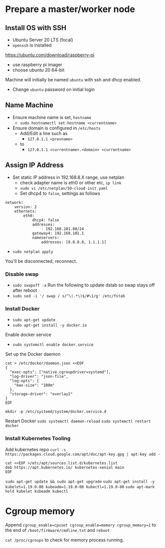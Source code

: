 # Prepare a master/worker node

## Install OS with SSH

- Ubuntu Server 20 LTS (focal)
- `openssh` is installed

https://ubuntu.com/download/raspberry-pi
- use raspberry pi imager
- choose ubuntu 20 64-bit

Machine will initially be named `ubuntu` with ssh and dhcp enabled.
- Change `ubuntu` password on initial login

## Name Machine

- Ensure machine name is set, `hostname`
  - `sudo hostnamectl set-hostname <currentname>`
- Ensure domain is configured in `/etc/hosts`
  - Add/Edit a line such as
    - `127.0.1.1 <prevname>`
  - to
    - `127.0.1.1 <currentname>.<domain> <currentname>`

## Assign IP Address

- Set static IP address in 192.168.8.X range, use netplan
  - check adapter name is eth0 or other etc, `ip link`
  - `sudo vi /etc/netplan/50-cloud-init.yaml`
  - Set dhcp4 to `false`, settings as follows

```
network:
    version: 2
    ethernets:
        eth0:
            dhcp4: false
            addresses:
                - 192.168.101.80/24
            gateway4: 192.168.101.1
            nameservers:
                addresses: [8.8.8.8, 1.1.1.1]
```

  - `sudo netplan apply`

  You'll be disconnected, reconnect.

### Disable swap

- `sudo swapoff -a`
Run the following to update dstab so swap stays off after reboot
- `sudo sed -i '/ swap / s/^\(.*\)$/#\1/g' /etc/fstab`

### Install Docker

- `sudo apt-get update`
- `sudo apt-get install -y docker.io`

Enable docker service
- `sudo systemctl enable docker.service`

Set up the Docker daemon
```
cat > /etc/docker/daemon.json <<EOF
{
  "exec-opts": ["native.cgroupdriver=systemd"],
  "log-driver": "json-file",
  "log-opts": {
    "max-size": "100m"
  },
  "storage-driver": "overlay2"
}
EOF
```

`mkdir -p /etc/systemd/system/docker.service.d`

Restart Docker
`sudo systemctl daemon-reload`
`sudo systemctl restart docker`

### Install Kubernetes Tooling

Add kubernetes repo
`curl -s https://packages.cloud.google.com/apt/doc/apt-key.gpg | apt-key add -`
```
cat <<EOF >/etc/apt/sources.list.d/kubernetes.list
deb https://apt.kubernetes.io/ kubernetes-xenial main
EOF
```
`sudo apt-get update && sudo apt-get upgrade`
`sudo apt-get install -y kubelet=1.19.0-00 kubeadm=1.19.0-00 kubectl=1.19.0-00`
`sudo apt-mark hold kubelet kubeadm kubectl`

# Cgroup memory

Append `cgroup_enable=cpuset cgroup_enable=memory cgroup_memory=1` to the end of `/boot/firmware/cmdline.txt` and `reboot`

`cat /proc/cgroups` to check for memory process running.
